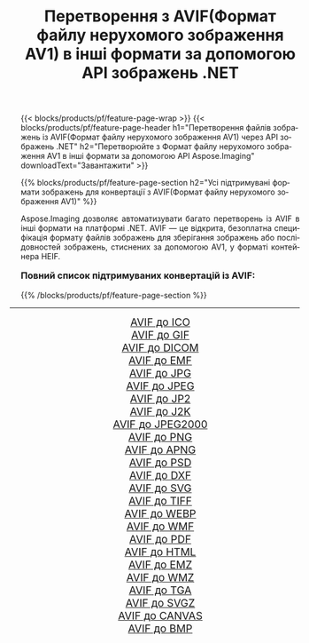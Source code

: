 ﻿---
title: Перетворення з AVIF(Формат файлу нерухомого зображення AV1) в інші формати за допомогою API зображень .NET 
weight: 3920
url: /uk/net/conversion/from/avif/ 
lang: uk
langdirlevel: 2
locales: zh-hans,ja,it,ru,de,es,fr,nl,id,lt,pl,pt,vi,tr,ko,zh-hant,ar,hi,th,sv,cs,uk,he
description: За допомогою Aspose.Imaging ви можете легко конвертувати з AVIF(Формат файлу нерухомого зображення AV1) в інші формати
---

{{< blocks/products/pf/feature-page-wrap >}}
{{< blocks/products/pf/feature-page-header h1="Перетворення файлів зображень із AVIF(Формат файлу нерухомого зображення AV1) через API зображень .NET" h2="Перетворюйте з Формат файлу нерухомого зображення AV1 в інші формати за допомогою API Aspose.Imaging" downloadText="Завантажити" >}}


{{% blocks/products/pf/feature-page-section  h2="Усі підтримувані формати зображень для конвертації з AVIF(Формат файлу нерухомого зображення AV1)" %}}
<p align=justify>Aspose.Imaging дозволяє автоматизувати багато перетворень із AVIF в інші формати на платформі .NET. AVIF — це відкрита, безоплатна специфікація формату файлів зображень для зберігання зображень або послідовностей зображень, стиснених за допомогою AV1, у форматі контейнера HEIF.</p>
<h3 style="margin-top:16px;">
Повний список підтримуваних конвертацій із AVIF:
</h3>
{{% /blocks/products/pf/feature-page-section %}}
<div class="container-fluid productfamilypage bg-gray">
    <div class="convertypes bg-gray agp-content section">
        <div class="container">
		<hr style="margin-left:-20px;"/>
		<div class="row other-converters" style="gap: 10px;font-size: 19px;text-align:center;">
		    <div class='col-md-3 other-converter remove-lp remove-rp'><a href="/imaging/uk/net/conversion/avif-to-ico/" style="padding:15px;">AVIF до ICO</a></div><div class='col-md-3 other-converter remove-lp remove-rp'><a href="/imaging/uk/net/conversion/avif-to-gif/" style="padding:15px;">AVIF до GIF</a></div><div class='col-md-3 other-converter remove-lp remove-rp'><a href="/imaging/uk/net/conversion/avif-to-dicom/" style="padding:15px;">AVIF до DICOM</a></div><div class='col-md-3 other-converter remove-lp remove-rp'><a href="/imaging/uk/net/conversion/avif-to-emf/" style="padding:15px;">AVIF до EMF</a></div><div class='col-md-3 other-converter remove-lp remove-rp'><a href="/imaging/uk/net/conversion/avif-to-jpg/" style="padding:15px;">AVIF до JPG</a></div><div class='col-md-3 other-converter remove-lp remove-rp'><a href="/imaging/uk/net/conversion/avif-to-jpeg/" style="padding:15px;">AVIF до JPEG</a></div><div class='col-md-3 other-converter remove-lp remove-rp'><a href="/imaging/uk/net/conversion/avif-to-jp2/" style="padding:15px;">AVIF до JP2</a></div><div class='col-md-3 other-converter remove-lp remove-rp'><a href="/imaging/uk/net/conversion/avif-to-j2k/" style="padding:15px;">AVIF до J2K</a></div><div class='col-md-3 other-converter remove-lp remove-rp'><a href="/imaging/uk/net/conversion/avif-to-jpeg2000/" style="padding:15px;">AVIF до JPEG2000</a></div><div class='col-md-3 other-converter remove-lp remove-rp'><a href="/imaging/uk/net/conversion/avif-to-png/" style="padding:15px;">AVIF до PNG</a></div><div class='col-md-3 other-converter remove-lp remove-rp'><a href="/imaging/uk/net/conversion/avif-to-apng/" style="padding:15px;">AVIF до APNG</a></div><div class='col-md-3 other-converter remove-lp remove-rp'><a href="/imaging/uk/net/conversion/avif-to-psd/" style="padding:15px;">AVIF до PSD</a></div><div class='col-md-3 other-converter remove-lp remove-rp'><a href="/imaging/uk/net/conversion/avif-to-dxf/" style="padding:15px;">AVIF до DXF</a></div><div class='col-md-3 other-converter remove-lp remove-rp'><a href="/imaging/uk/net/conversion/avif-to-svg/" style="padding:15px;">AVIF до SVG</a></div><div class='col-md-3 other-converter remove-lp remove-rp'><a href="/imaging/uk/net/conversion/avif-to-tiff/" style="padding:15px;">AVIF до TIFF</a></div><div class='col-md-3 other-converter remove-lp remove-rp'><a href="/imaging/uk/net/conversion/avif-to-webp/" style="padding:15px;">AVIF до WEBP</a></div><div class='col-md-3 other-converter remove-lp remove-rp'><a href="/imaging/uk/net/conversion/avif-to-wmf/" style="padding:15px;">AVIF до WMF</a></div><div class='col-md-3 other-converter remove-lp remove-rp'><a href="/imaging/uk/net/conversion/avif-to-pdf/" style="padding:15px;">AVIF до PDF</a></div><div class='col-md-3 other-converter remove-lp remove-rp'><a href="/imaging/uk/net/conversion/avif-to-html/" style="padding:15px;">AVIF до HTML</a></div><div class='col-md-3 other-converter remove-lp remove-rp'><a href="/imaging/uk/net/conversion/avif-to-emz/" style="padding:15px;">AVIF до EMZ</a></div><div class='col-md-3 other-converter remove-lp remove-rp'><a href="/imaging/uk/net/conversion/avif-to-wmz/" style="padding:15px;">AVIF до WMZ</a></div><div class='col-md-3 other-converter remove-lp remove-rp'><a href="/imaging/uk/net/conversion/avif-to-tga/" style="padding:15px;">AVIF до TGA</a></div><div class='col-md-3 other-converter remove-lp remove-rp'><a href="/imaging/uk/net/conversion/avif-to-svgz/" style="padding:15px;">AVIF до SVGZ</a></div><div class='col-md-3 other-converter remove-lp remove-rp'><a href="/imaging/uk/net/conversion/avif-to-canvas/" style="padding:15px;">AVIF до CANVAS</a></div><div class='col-md-3 other-converter remove-lp remove-rp'><a href="/imaging/uk/net/conversion/avif-to-bmp/" style="padding:15px;">AVIF до BMP</a></div>
                </div>
        </div>
    </div>
</div>
<br/>

